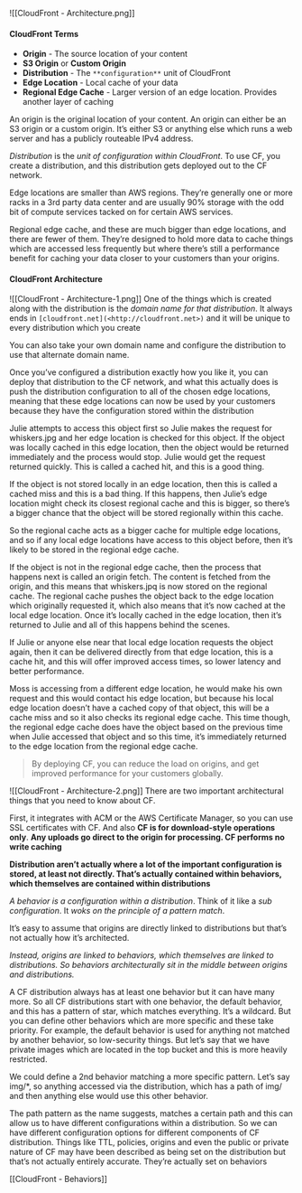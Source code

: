 ![[CloudFront - Architecture.png]]
#### CloudFront Terms
- **Origin** - The source location of your content
- **S3 Origin** or **Custom Origin**
- **Distribution** - The `**configuration**` unit of CloudFront
- **Edge Location** - Local cache of your data
- **Regional Edge Cache** - Larger version of an edge location. Provides another layer of caching

An origin is the original location of your content. An origin can either be an S3 origin or a custom origin. It’s either S3 or anything else which runs a web server and has a publicly routeable IPv4 address.

*Distribution* is the *unit of configuration within CloudFront*. To use CF, you create a distribution, and this distribution gets deployed out to the CF network.

Edge locations are smaller than AWS regions. They’re generally one or more racks in a 3rd party data center and are usually 90% storage with the odd bit of compute services tacked on for certain AWS services.

Regional edge cache, and these are much bigger than edge locations, and there are fewer of them. They’re designed to hold more data to cache things which are accessed less frequently but where there’s still a performance benefit for caching your data closer to your customers than your origins.
#### CloudFront Architecture
![[CloudFront - Architecture-1.png]]
One of the things which is created along with the distribution is the *domain name for that distribution*. It always ends in `[cloudfront.net](<http://cloudfront.net>)` and it will be unique to every distribution which you create

You can also take your own domain name and configure the distribution to use that alternate domain name.

Once you’ve configured a distribution exactly how you like it, you can deploy that distribution to the CF network, and what this actually does is push the distribution configuration to all of the chosen edge locations, meaning that these edge locations can now be used by your customers because they have the configuration stored within the distribution

Julie attempts to access this object first so Julie makes the request for whiskers.jpg and her edge location is checked for this object. If the object was locally cached in this edge location, then the object would be returned immediately and the process would stop. Julie would get the request returned quickly. This is called a cached hit, and this is a good thing.

If the object is not stored locally in an edge location, then this is called a cached miss and this is a bad thing. If this happens, then Julie’s edge location might check its closest regional cache and this is bigger, so there’s a bigger chance that the object will be stored regionally within this cache.

So the regional cache acts as a bigger cache for multiple edge locations, and so if any local edge locations have access to this object before, then it’s likely to be stored in the regional edge cache.

If the object is not in the regional edge cache, then the process that happens next is called an origin fetch. The content is fetched from the origin, and this means that whiskers.jpq is now stored on the regional cache. The regional cache pushes the object back to the edge location which originally requested it, which also means that it’s now cached at the local edge location. Once it’s locally cached in the edge location, then it’s returned to Julie and all of this happens behind the scenes.

If Julie or anyone else near that local edge location requests the object again, then it can be delivered directly from that edge location, this is a cache hit, and this will offer improved access times, so lower latency and better performance.

Moss is accessing from a different edge location, he would make his own request and this would contact his edge location, but because his local edge location doesn’t have a cached copy of that object, this will be a cache miss and so it also checks its regional edge cache. This time though, the regional edge cache does have the object based on the previous time when Julie accessed that object and so this time, it’s immediately returned to the edge location from the regional edge cache.

> By deploying CF, you can reduce the load on origins, and get improved performance for your customers globally.

![[CloudFront - Architecture-2.png]]
There are two important architectural things that you need to know about CF.

First, it integrates with ACM or the AWS Certificate Manager, so you can use SSL certificates with CF. And also **CF is for download-style operations only**. **Any uploads go direct to the origin for processing. CF performs no write caching**

**Distribution aren’t actually where a lot of the important configuration is stored, at least not directly. That’s actually contained within behaviors, which themselves are contained within distributions**

*A behavior is a configuration within a distribution*. Think of it like a *sub configuration*. It *woks on the principle of a pattern match*.

It’s easy to assume that origins are directly linked to distributions but that’s not actually how it’s architected.

*Instead, origins are linked to behaviors, which themselves are linked to distributions. So behaviors architecturally sit in the middle between origins and distributions.*

A CF distribution always has at least one behavior but it can have many more. So all CF distributions start with one behavior, the default behavior, and this has a pattern of star, which matches everything. It’s a wildcard. But you can define other behaviors which are more specific and these take priority. For example, the default behavior is used for anything not matched by another behavior, so low-security things. But let’s say that we have private images which are located in the top bucket and this is more heavily restricted.

We could define a 2nd behavior matching a more specific pattern. Let’s say img/*, so anything accessed via the distribution, which has a path of img/ and then anything else would use this other behavior.

The path pattern as the name suggests, matches a certain path and this can allow us to have different configurations within a distribution. So we can have different configuration options for different components of CF distribution. Things like TTL, policies, origins and even the public or private nature of CF may have been described as being set on the distribution but that’s not actually entirely accurate. They’re actually set on behaviors

[[CloudFront - Behaviors]]